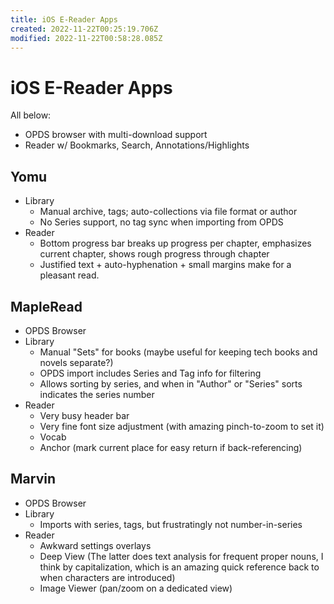 ```yaml
---
title: iOS E-Reader Apps
created: 2022-11-22T00:25:19.706Z
modified: 2022-11-22T00:58:28.085Z
---
```


# iOS E-Reader Apps

All below:
- OPDS browser with multi-download support
- Reader w/ Bookmarks, Search, Annotations/Highlights

## Yomu

- Library
  - Manual archive, tags; auto-collections via file format or author
  - No Series support, no tag sync when importing from OPDS
- Reader
  - Bottom progress bar breaks up progress per chapter, emphasizes current chapter, shows rough progress through chapter
  - Justified text + auto-hyphenation + small margins make for a pleasant read.

## MapleRead

- OPDS Browser
- Library
  - Manual "Sets" for books (maybe useful for keeping tech books and novels separate?)
  - OPDS import includes Series and Tag info for filtering
  - Allows sorting by series, and when in "Author" or "Series" sorts indicates the series number
- Reader
  - Very busy header bar
  - Very fine font size adjustment (with amazing pinch-to-zoom to set it)
  - Vocab
  - Anchor (mark current place for easy return if back-referencing)

## Marvin

- OPDS Browser
- Library
  - Imports with series, tags, but frustratingly not number-in-series
- Reader
  - Awkward settings overlays
  - Deep View (The latter does text analysis for frequent proper nouns, I think by capitalization, which is an amazing quick reference back to when characters are introduced)
  - Image Viewer (pan/zoom on a dedicated view)



